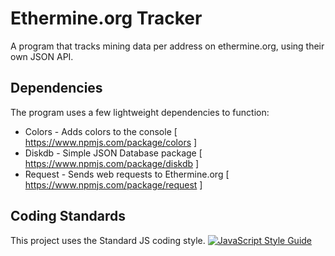 # Ethermine.org Tracker
A program that tracks mining data per address on ethermine.org, using their own JSON API.

## Dependencies
The program uses a few lightweight dependencies to function:
- Colors - Adds colors to the console [ https://www.npmjs.com/package/colors ]
- Diskdb - Simple JSON Database package [ https://www.npmjs.com/package/diskdb ]
- Request - Sends web requests to Ethermine.org [ https://www.npmjs.com/package/request ]

## Coding Standards
This project uses the Standard JS coding style.
[![JavaScript Style Guide](https://cdn.rawgit.com/feross/standard/master/badge.svg)](https://github.com/feross/standard)
